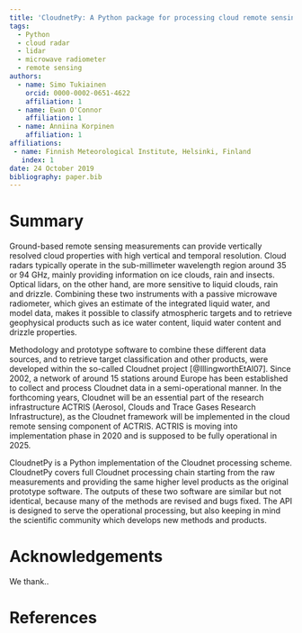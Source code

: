 ```yaml
---
title: 'CloudnetPy: A Python package for processing cloud remote sensing data'
tags:
  - Python
  - cloud radar
  - lidar
  - microwave radiometer
  - remote sensing
authors:
  - name: Simo Tukiainen
    orcid: 0000-0002-0651-4622
    affiliation: 1
  - name: Ewan O'Connor
    affiliation: 1
  - name: Anniina Korpinen
    affiliation: 1
affiliations:
 - name: Finnish Meteorological Institute, Helsinki, Finland
   index: 1
date: 24 October 2019
bibliography: paper.bib
---
```


# Summary

Ground-based remote sensing measurements can provide vertically resolved 
cloud properties with high vertical and temporal resolution. Cloud radars 
typically operate in the sub-millimeter wavelength region around 35 or 94 GHz, 
mainly providing information on ice clouds, rain and insects. Optical lidars,
on the other hand, are more sensitive to liquid clouds, rain and drizzle. 
Combining these two instruments with a passive microwave radiometer, which 
gives an estimate of the integrated liquid water, and model data, makes it 
possible to classify atmospheric targets and to retrieve geophysical 
products such as ice water content, liquid water content and drizzle 
properties.

Methodology and prototype software to combine these different data sources, 
and to retrieve target classification and other products, were developed within 
the so-called Cloudnet project [@IllingworthEtAl07]. Since 2002, a network 
of around 15 stations around Europe has been established to collect and 
process Cloudnet data in a semi-operational manner. In the forthcoming years, 
Cloudnet will be an essential part of the research infrastructure ACTRIS 
(Aerosol, Clouds and Trace Gases Research Infrastructure), as the Cloudnet 
framework will be implemented in the cloud remote sensing component of ACTRIS.
ACTRIS is moving into implementation phase in 2020 and is supposed to be 
fully operational in 2025.

CloudnetPy is a Python implementation of the Cloudnet processing scheme. 
CloudnetPy covers full Cloudnet processing chain starting from the raw 
measurements and providing the same higher level products as the original 
prototype software. The outputs of these two software are similar but not 
identical, because many of the methods are revised and bugs fixed.
The API is designed to serve the operational processing, but also 
keeping in mind the scientific community which develops new methods 
and products.
 
# Acknowledgements

We thank..

# References